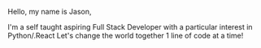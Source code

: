 Hello, my name is Jason,

I'm a self taught aspiring Full Stack Developer
with a particular interest in Python/.React
Let's change the world together 1 line of code
at a time!
<!---
Jglenn56773/Jglenn56773 is a ✨ special ✨ repository because its `README.md` (this file) appears on your GitHub profile.
You can click the Preview link to take a look at your changes.
--->
